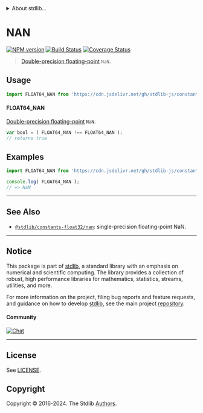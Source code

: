 <!--

@license Apache-2.0

Copyright (c) 2024 The Stdlib Authors.

Licensed under the Apache License, Version 2.0 (the "License");
you may not use this file except in compliance with the License.
You may obtain a copy of the License at

   http://www.apache.org/licenses/LICENSE-2.0

Unless required by applicable law or agreed to in writing, software
distributed under the License is distributed on an "AS IS" BASIS,
WITHOUT WARRANTIES OR CONDITIONS OF ANY KIND, either express or implied.
See the License for the specific language governing permissions and
limitations under the License.

-->


<details>
  <summary>
    About stdlib...
  </summary>
  <p>We believe in a future in which the web is a preferred environment for numerical computation. To help realize this future, we've built stdlib. stdlib is a standard library, with an emphasis on numerical and scientific computation, written in JavaScript (and C) for execution in browsers and in Node.js.</p>
  <p>The library is fully decomposable, being architected in such a way that you can swap out and mix and match APIs and functionality to cater to your exact preferences and use cases.</p>
  <p>When you use stdlib, you can be absolutely certain that you are using the most thorough, rigorous, well-written, studied, documented, tested, measured, and high-quality code out there.</p>
  <p>To join us in bringing numerical computing to the web, get started by checking us out on <a href="https://github.com/stdlib-js/stdlib">GitHub</a>, and please consider <a href="https://opencollective.com/stdlib">financially supporting stdlib</a>. We greatly appreciate your continued support!</p>
</details>

# NAN

[![NPM version][npm-image]][npm-url] [![Build Status][test-image]][test-url] [![Coverage Status][coverage-image]][coverage-url] <!-- [![dependencies][dependencies-image]][dependencies-url] -->

> [Double-precision floating-point][ieee754] `NaN`.



<section class="usage">

## Usage

```javascript
import FLOAT64_NAN from 'https://cdn.jsdelivr.net/gh/stdlib-js/constants-float64-nan@deno/mod.js';
```

#### FLOAT64_NAN

[Double-precision floating-point][ieee754] `NaN`.

```javascript
var bool = ( FLOAT64_NAN !== FLOAT64_NAN );
// returns true
```

</section>

<!-- /.usage -->

<section class="examples">

## Examples

<!-- TODO: better example -->

<!-- eslint no-undef: "error" -->

```javascript
import FLOAT64_NAN from 'https://cdn.jsdelivr.net/gh/stdlib-js/constants-float64-nan@deno/mod.js';

console.log( FLOAT64_NAN );
// => NaN
```

</section>

<!-- /.examples -->

<!-- C interface documentation. -->



<!-- Section for related `stdlib` packages. Do not manually edit this section, as it is automatically populated. -->

<section class="related">

* * *

## See Also

-   <span class="package-name">[`@stdlib/constants-float32/nan`][@stdlib/constants/float32/nan]</span><span class="delimiter">: </span><span class="description">single-precision floating-point NaN.</span>

</section>

<!-- /.related -->

<!-- Section for all links. Make sure to keep an empty line after the `section` element and another before the `/section` close. -->


<section class="main-repo" >

* * *

## Notice

This package is part of [stdlib][stdlib], a standard library with an emphasis on numerical and scientific computing. The library provides a collection of robust, high performance libraries for mathematics, statistics, streams, utilities, and more.

For more information on the project, filing bug reports and feature requests, and guidance on how to develop [stdlib][stdlib], see the main project [repository][stdlib].

#### Community

[![Chat][chat-image]][chat-url]

---

## License

See [LICENSE][stdlib-license].


## Copyright

Copyright &copy; 2016-2024. The Stdlib [Authors][stdlib-authors].

</section>

<!-- /.stdlib -->

<!-- Section for all links. Make sure to keep an empty line after the `section` element and another before the `/section` close. -->

<section class="links">

[npm-image]: http://img.shields.io/npm/v/@stdlib/constants-float64-nan.svg
[npm-url]: https://npmjs.org/package/@stdlib/constants-float64-nan

[test-image]: https://github.com/stdlib-js/constants-float64-nan/actions/workflows/test.yml/badge.svg?branch=main
[test-url]: https://github.com/stdlib-js/constants-float64-nan/actions/workflows/test.yml?query=branch:main

[coverage-image]: https://img.shields.io/codecov/c/github/stdlib-js/constants-float64-nan/main.svg
[coverage-url]: https://codecov.io/github/stdlib-js/constants-float64-nan?branch=main

<!--

[dependencies-image]: https://img.shields.io/david/stdlib-js/constants-float64-nan.svg
[dependencies-url]: https://david-dm.org/stdlib-js/constants-float64-nan/main

-->

[chat-image]: https://img.shields.io/gitter/room/stdlib-js/stdlib.svg
[chat-url]: https://app.gitter.im/#/room/#stdlib-js_stdlib:gitter.im

[stdlib]: https://github.com/stdlib-js/stdlib

[stdlib-authors]: https://github.com/stdlib-js/stdlib/graphs/contributors

[umd]: https://github.com/umdjs/umd
[es-module]: https://developer.mozilla.org/en-US/docs/Web/JavaScript/Guide/Modules

[deno-url]: https://github.com/stdlib-js/constants-float64-nan/tree/deno
[deno-readme]: https://github.com/stdlib-js/constants-float64-nan/blob/deno/README.md
[umd-url]: https://github.com/stdlib-js/constants-float64-nan/tree/umd
[umd-readme]: https://github.com/stdlib-js/constants-float64-nan/blob/umd/README.md
[esm-url]: https://github.com/stdlib-js/constants-float64-nan/tree/esm
[esm-readme]: https://github.com/stdlib-js/constants-float64-nan/blob/esm/README.md
[branches-url]: https://github.com/stdlib-js/constants-float64-nan/blob/main/branches.md

[stdlib-license]: https://raw.githubusercontent.com/stdlib-js/constants-float64-nan/main/LICENSE

[ieee754]: https://en.wikipedia.org/wiki/IEEE_754-1985

<!-- <related-links> -->

[@stdlib/constants/float32/nan]: https://github.com/stdlib-js/constants-float32-nan/tree/deno

<!-- </related-links> -->

</section>

<!-- /.links -->
